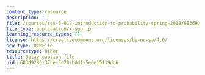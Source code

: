 ```yaml
---
content_type: resource
description: ''
file: /courses/res-6-012-introduction-to-probability-spring-2018/683d928037be5e20bddf5e0e15119dd6_Hmm9IqosCv4.vtt
file_type: application/x-subrip
learning_resource_types: []
license: https://creativecommons.org/licenses/by-nc-sa/4.0/
ocw_type: OCWFile
resourcetype: Other
title: 3play caption file
uid: 683d9280-37be-5e20-bddf-5e0e15119dd6
---
```

